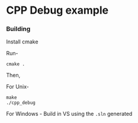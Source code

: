 # CPP Debug example

### Building

Install cmake

Run-
```
cmake .
```

Then,

For Unix-
```
make
./cpp_debug
```

For Windows -
Build in VS using the `.sln` generated

